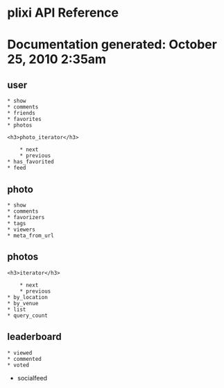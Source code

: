<h1>plixi API Reference<h1>
Documentation generated: October 25, 2010 2:35am

<h2>user</h2>

	* show
	* comments
	* friends
	* favorites
	* photos

	<h3>photo_iterator</h3>

		* next
		* previous
	* has_favorited
	* feed

<h2>photo</h2>

	* show
	* comments
	* favorizers
	* tags
	* viewers
	* meta_from_url

<h2>photos</h2>

	<h3>iterator</h3>

		* next
		* previous
	* by_location
	* by_venue
	* list
	* query_count

<h2>leaderboard</h2>

	* viewed
	* commented
	* voted
* socialfeed
